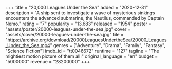 +++
title = "20,000 Leagues Under the Sea"
added = "2020-12-31"
description = "A ship sent to investigate a wave of mysterious sinkings encounters the advanced submarine, the Nautilus, commanded by Captain Nemo."
rating = "7"
popularity = "13.683"
released = "1954"
poster = "assets/poster/20000-leagues-under-the-sea.jpg"
cover = "assets/cover/20000-leagues-under-the-sea.jpg"
file = "https://archive.org/download/20000LeaguesUndertheSea/20000_Leagues_Under_the_Sea.mp4"
genres = ["Adventure", "Drama", "Family", "Fantasy", "Science Fiction"]
imdb_id = "tt0046672"
runtime = "127"
tagline = "The mightiest motion picture of them all!"
original_language = "en"
budget = "5000000"
revenue = "28200000"
+++
